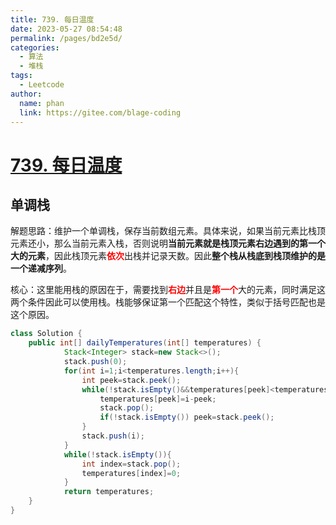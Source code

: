 ```yaml
---
title: 739. 每日温度
date: 2023-05-27 08:54:48
permalink: /pages/bd2e5d/
categories:
  - 算法
  - 堆栈
tags:
  - Leetcode
author: 
  name: phan
  link: https://gitee.com/blage-coding
---
```

# [739. 每日温度](https://leetcode.cn/problems/daily-temperatures/)

## 单调栈

解题思路：维护一个单调栈，保存当前数组元素。具体来说，如果当前元素比栈顶元素还小，那么当前元素入栈，否则说明**当前元素就是栈顶元素右边遇到的第一个大的元素**，因此栈顶元素<font color="red">**依次**</font>出栈并记录天数。因此**整个栈从栈底到栈顶维护的是一个递减序列**。

核心：这里能用栈的原因在于，需要找到<font color="red">**右边**</font>并且是<font color="red">**第一个**</font>大的元素，同时满足这两个条件因此可以使用栈。栈能够保证第一个匹配这个特性，类似于括号匹配也是这个原因。

```java
class Solution {
    public int[] dailyTemperatures(int[] temperatures) {
            Stack<Integer> stack=new Stack<>();
            stack.push(0);
            for(int i=1;i<temperatures.length;i++){
                int peek=stack.peek();
                while(!stack.isEmpty()&&temperatures[peek]<temperatures[i]){
                    temperatures[peek]=i-peek;
                    stack.pop();
                    if(!stack.isEmpty()) peek=stack.peek();
                }
                stack.push(i);
            }
            while(!stack.isEmpty()){
                int index=stack.pop();
                temperatures[index]=0;
            }
            return temperatures;
    }
}
```

